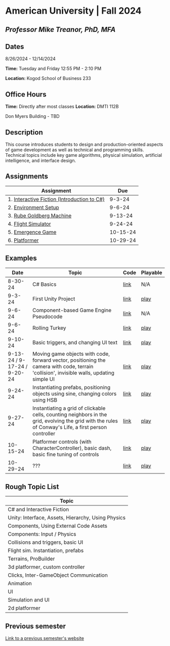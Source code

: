 # American University | Fall 2024
## *Professor Mike Treanor, PhD, MFA*

## Dates
8/26/2024 - 12/14/2024

**Time:** Tuesday and Friday 12:55 PM - 2:10 PM

**Location:** Kogod School of Business 233

## Office Hours

**Time:** Directly after most classes
**Location:** DMTI 112B

Don Myers Building - TBD

## Description
This course introduces students to design and production-oriented aspects of game development as well as technical and programming skills. Technical topics include key game algorithms, physical simulation, artificial intelligence, and interface design.

<!-- ![The test image](images/test.png) -->

<!-- <img src="./images/test.png" width="100"> -->

## Assignments

| Assignment | Due |
| --- | --- |
| 1. [Interactive Fiction (Introduction to C#)](./assignments/if.html) | 9-3-24 |
| 2. [Environment Setup](./assignments/setup.html) | 9-6-24 |
| 3. [Rube Goldberg Machine](./assignments/machine.html) | 9-13-24 |
| 4. [Flight Simulator](./assignments/flight.html) | 9-24-24 |
| 5. [Emergence Game](./assignments/emergence.html) | 10-15-24 |
| 6. [Platformer](./assignments/platformer.html) | 10-29-24 |

## Examples

| Date | Topic | Code | Playable |
| --- | --- | --- | --- |
| 8-30-24 | C# Basics | [link](http://dotnetfiddle.net/rVO9uW) | N/A |
| 9-3-24 | First Unity Project | [link](https://github.com/mtreanor/csc470-fall2024/tree/main/examples/9-3-24/Assets) | [play](./games/9-3-24) |
| 9-6-24 | Component-based Game Engine Pseudocode | [link](http://dotnetfiddle.net/XyWKeI) | N/A |
| 9-6-24 | Rolling Turkey | [link](https://github.com/mtreanor/csc470-fall2024/tree/main/examples/9-6-24/Assets) | [play](./games/9-6-24) |
| 9-10-24 | Basic triggers, and changing UI text | [link](https://github.com/mtreanor/csc470-fall2024/tree/main/examples/9-10-24/Assets) | [play](./games/machine) |
| 9-13-24 / 9-17-24 / 9-20-24 | Moving game objects with code, forward vector, positioning the camera with code, terrain 'collision', invisible walls, updating simple UI | [link](https://github.com/mtreanor/csc470-fall2024/tree/main/examples/9-13-24/Assets) | [play](./games/9-13-24) |
| 9-24-24 | Instantiating prefabs, positioning objects using sine, changing colors using HSB | [link](https://github.com/mtreanor/csc470-fall2024/tree/main/examples/9-24-24/Assets) | [play](./games/9-24-24) |
| 9-27-24 | Instantiating a grid of clickable cells, counting neighbors in the grid, evolving the grid with the rules of Conway's Life, a first person controller | [link](https://github.com/mtreanor/csc470-fall2024/tree/main/examples/9-27-24/Assets) | [play](./games/9-27-24) |
| 10-15-24 | Platformer controls (with CharacterController), basic dash, basic fine tuning of controls | [link](https://github.com/mtreanor/csc470-fall2024/tree/main/examples/10-15-24/Assets) | [play](./games/10-15-24) |
| 10-29-24 | ??? | [link](https://github.com/mtreanor/csc470-fall2024/tree/main/examples/10-29-24/Assets) | [play](./games/10-29-24) |

## Rough Topic List

| Topic | 
| --- |
| C# and Interactive Fiction |
| Unity: Interface, Assets, Hierarchy, Using Physics |
| Components, Using External Code Assets |
| Components: Input / Physics |
| Collisions and triggers, basic UI |
| Flight sim. Instantiation, prefabs |
| Terrains, ProBuilder |
| 3d platformer, custom controller |
| Clicks, Inter-GameObject Communication |
| Animation |
| UI |
| Simulation and UI |
| 2d platformer |

## Previous semester
[Link to a previous semester's website](https://github.com/mtreanor/csc470-fall2023/blob/main/README.md)